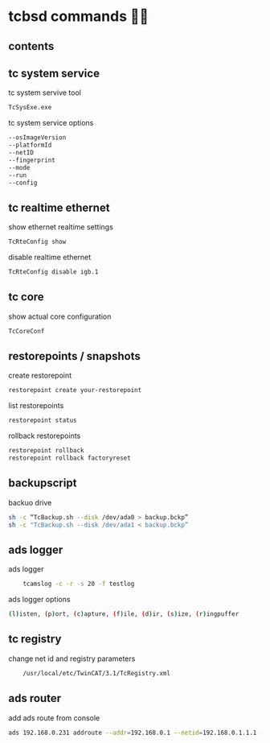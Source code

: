 <!-- omit in toc -->
# tcbsd commands 👨‍🔧

<!-- omit in toc -->
## contents

## tc system service

tc system servive tool

```sh
TcSysExe.exe 
```

tc system service options

```sh
--osImageVersion
--platformId
--netID
--fingerprint
--mode
--run
--config 
```

## tc realtime ethernet

show ethernet realtime settings

```sh
TcRteConfig show
```

disable realtime ethernet

```sh
TcRteConfig disable igb.1
```

## tc core

show actual core configuration

```sh
TcCoreConf
```

## restorepoints / snapshots

create restorepoint

```sh
restorepoint create your-restorepoint
```

list restorepoints

```sh
restorepoint status
```

rollback restorepoints

```sh
restorepoint rollback    
restorepoint rollback factoryreset 
```

## backupscript

backuo drive

```sh
sh -c “TcBackup.sh --disk /dev/ada0 > backup.bckp”
sh -c "TcBackup.sh --disk /dev/ada1 < backup.bckp”
```

## ads logger

ads logger

```sh
    tcamslog -c -r -s 20 -f testlog
```

ads logger options

```sh
(l)isten, (p)ort, (c)apture, (f)ile, (d)ir, (s)ize, (r)ingpuffer
```

## tc registry

change net id and registry parameters

```sh
    /usr/local/etc/TwinCAT/3.1/TcRegistry.xml
```

## ads router

add ads route from console

```sh
ads 192.168.0.231 addroute --addr=192.168.0.1 --netid=192.168.0.1.1.1 --password=1 --routename =example.beckhoff.com
```
